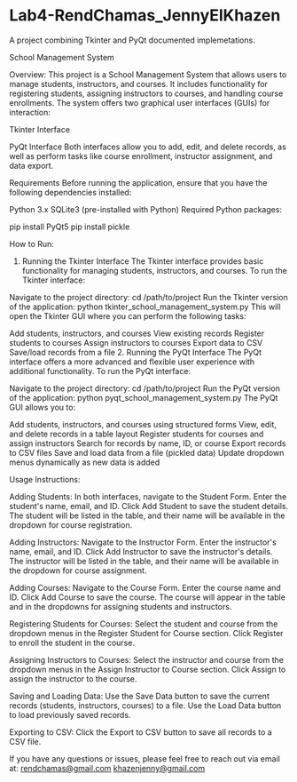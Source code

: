 # Lab4-RendChamas_JennyElKhazen
A project combining Tkinter and PyQt documented implemetations.

School Management System

Overview:
This project is a School Management System that allows users to manage students, instructors, and courses. It includes functionality for registering students, assigning instructors to courses, and handling course enrollments. The system offers two graphical user interfaces (GUIs) for interaction:




Tkinter Interface




PyQt Interface
Both interfaces allow you to add, edit, and delete records, as well as perform tasks like course enrollment, instructor assignment, and data export.

Requirements
Before running the application, ensure that you have the following dependencies installed:

Python 3.x
SQLite3 (pre-installed with Python)
Required Python packages:

pip install PyQt5
pip install pickle

How to Run:

1. Running the Tkinter Interface
The Tkinter interface provides basic functionality for managing students, instructors, and courses. To run the Tkinter interface:

Navigate to the project directory:
cd /path/to/project
Run the Tkinter version of the application:
python tkinter_school_management_system.py
This will open the Tkinter GUI where you can perform the following tasks:

Add students, instructors, and courses
View existing records
Register students to courses
Assign instructors to courses
Export data to CSV
Save/load records from a file
2. Running the PyQt Interface
The PyQt interface offers a more advanced and flexible user experience with additional functionality. To run the PyQt interface:

Navigate to the project directory:
cd /path/to/project
Run the PyQt version of the application:
python pyqt_school_management_system.py
The PyQt GUI allows you to:

Add students, instructors, and courses using structured forms
View, edit, and delete records in a table layout
Register students for courses and assign instructors
Search for records by name, ID, or course
Export records to CSV files
Save and load data from a file (pickled data)
Update dropdown menus dynamically as new data is added

Usage Instructions:

Adding Students:
In both interfaces, navigate to the Student Form.
Enter the student's name, email, and ID.
Click Add Student to save the student details.
The student will be listed in the table, and their name will be available in the dropdown for course registration.

Adding Instructors:
Navigate to the Instructor Form.
Enter the instructor's name, email, and ID.
Click Add Instructor to save the instructor's details.
The instructor will be listed in the table, and their name will be available in the dropdown for course assignment.

Adding Courses:
Navigate to the Course Form.
Enter the course name and ID.
Click Add Course to save the course.
The course will appear in the table and in the dropdowns for assigning students and instructors.

Registering Students for Courses:
Select the student and course from the dropdown menus in the Register Student for Course section.
Click Register to enroll the student in the course.

Assigning Instructors to Courses:
Select the instructor and course from the dropdown menus in the Assign Instructor to Course section.
Click Assign to assign the instructor to the course.

Saving and Loading Data:
Use the Save Data button to save the current records (students, instructors, courses) to a file.
Use the Load Data button to load previously saved records.

Exporting to CSV:
Click the Export to CSV button to save all records to a CSV file.

If you have any questions or issues, please feel free to reach out via email at:
rendchamas@gmail.com
khazenjenny@gmail.com
